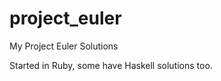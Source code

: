 project_euler
=============

My Project Euler Solutions

Started in Ruby, some have Haskell solutions too.
